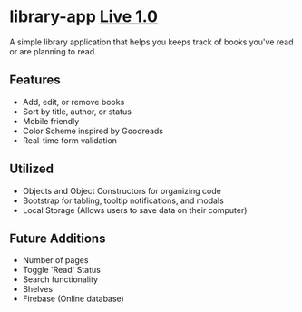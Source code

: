 # library-app [Live 1.0](https://awexli.github.io/library-app/)

A simple library application that helps you keeps track of books you've read or are planning to read.

## Features

- Add, edit, or remove books
- Sort by title, author, or status
- Mobile friendly
- Color Scheme inspired by Goodreads
- Real-time form validation

## Utilized

- Objects and Object Constructors for organizing code
- Bootstrap for tabling, tooltip notifications, and modals
- Local Storage (Allows users to save data on their computer)

## Future Additions

- Number of pages
- Toggle 'Read' Status
- Search functionality
- Shelves
- Firebase (Online database)
